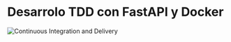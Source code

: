 # Desarrolo TDD con FastAPI y Docker

![Continuous Integration and Delivery](https://github.com/giangrobert/tdd_docker_gian/workflows/Continuous%20Integration%20and%20Delivery/badge.svg?branch=main)